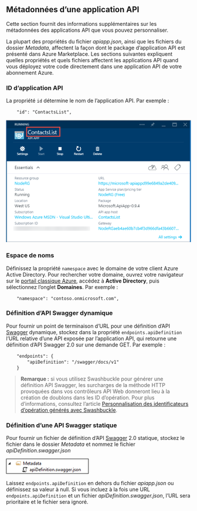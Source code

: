 ## Métadonnées d’une application API

Cette section fournit des informations supplémentaires sur les métadonnées des applications API que vous pouvez personnaliser.

La plupart des propriétés du fichier *apiapp.json*, ainsi que les fichiers du dossier *Metadata*, affectent la façon dont le package d’application API est présenté dans Azure Marketplace. Les sections suivantes expliquent quelles propriétés et quels fichiers affectent les applications API quand vous déployez votre code directement dans une application API de votre abonnement Azure.

### ID d’application API 

La propriété `id` détermine le nom de l’application API. Par exemple :

		"id": "ContactsList",

![](./media/app-service-api-direct-deploy-metadata/apiappname.png)

### Espace de noms

Définissez la propriété `namespace` avec le domaine de votre client Azure Active Directory. Pour rechercher votre domaine, ouvrez votre navigateur sur le [portail classique Azure](https://manage.windowsazure.com/), accédez à **Active Directory**, puis sélectionnez l’onglet **Domaines**. Par exemple :

		"namespace": "contoso.onmicrosoft.com",

### Définition d’API Swagger dynamique

Pour fournir un point de terminaison d’URL pour une définition d’API [Swagger](http://swagger.io/) dynamique, stockez dans la propriété `endpoints.apiDefinition` l’URL relative d’une API exposée par l’application API, qui retourne une définition d’API Swagger 2.0 sur une demande GET. Par exemple :

		"endpoints": {
		    "apiDefinition": "/swagger/docs/v1"
		}

> **Remarque :** si vous utilisez Swashbuckle pour générer une définition API Swagger, les surcharges de la méthode HTTP provoquées dans vos contrôleurs API Web donneront lieu à la création de doublons dans les ID d’opération. Pour plus d’informations, consultez l’article [Personnalisation des identificateurs d’opération générés avec Swashbuckle](../article/app-service-api/app-service-api-dotnet-swashbuckle-customize.md).
  
### Définition d’une API Swagger statique

Pour fournir un fichier de définition d’API [Swagger](http://swagger.io/) 2.0 statique, stockez le fichier dans le dossier *Metadata* et nommez le fichier *apiDefinition.swagger.json*

![](./media/app-service-api-direct-deploy-metadata/apidefinmetadata.png)

Laissez `endpoints.apiDefinition` en dehors du fichier *apiapp.json* ou définissez sa valeur à null. Si vous incluez à la fois une URL `endpoints.apiDefinition` et un fichier *apiDefinition.swagger.json*, l’URL sera prioritaire et le fichier sera ignoré.
 

<!---HONumber=58-->